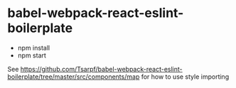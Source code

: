 # babel-webpack-react-eslint-boilerplate

* npm install
* npm start

See https://github.com/Tsarpf/babel-webpack-react-eslint-boilerplate/tree/master/src/components/map for how to use style importing
